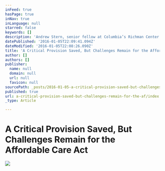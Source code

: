```yaml
---
inFeed: true
hasPage: true
inNav: true
inLanguage: null
starred: false
keywords: []
description: 'Andrew Stern, senior fellow at Columbia’s Richman Center for Business, Law, and Public Policy discusses the implications of last Thursday’s Supreme Court ruling on the Affordable Care Act and the challenges the legislation still faces ahead.'
datePublished: '2016-01-05T22:09:41.094Z'
dateModified: '2016-01-05T22:08:26.090Z'
title: 'A Critical Provision Saved, But Challenges Remain for the Affordable Care Act'
author: []
authors: []
publisher:
  name: null
  domain: null
  url: null
  favicon: null
sourcePath: _posts/2016-01-05-a-critical-provision-saved-but-challenges-remain-for-the-af.md
published: true
url: a-critical-provision-saved-but-challenges-remain-for-the-af/index.html
_type: Article

---
```

# A Critical Provision Saved, But Challenges Remain for the Affordable Care Act
![](https://the-grid-user-content.s3-us-west-2.amazonaws.com/4605deb9-e852-4c60-9ca7-d4d363d57ebf.jpg)